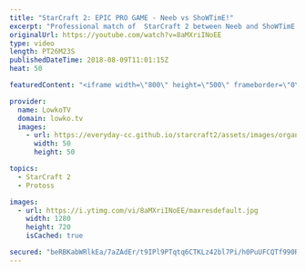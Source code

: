 ```yaml
---
title: "StarCraft 2: EPIC PRO GAME - Neeb vs ShoWTimE!"
excerpt: "Professional match of  StarCraft 2 between Neeb and ShoWTimE. Subscribe for more videos: http://lowko.tv/youtube Welcome to Aiur: https://goo.gl/1giyV2  This game starts off as most other Protoss vs Protoss games do. However, since neither player manages to deal a critical amount of damage, the game"
originalUrl: https://youtube.com/watch?v=8aMXriINoEE
type: video
length: PT26M23S
publishedDateTime: 2018-08-09T11:01:15Z
heat: 50

featuredContent: "<iframe width=\"800\" height=\"500\" frameborder=\"0\" src=\"https://www.youtube.com/embed/8aMXriINoEE\" allow=\"accelerometer; autoplay; encrypted-media; gyroscope; picture-in-picture\" allowfullscreen></iframe>"

provider:
  name: LowkoTV
  domain: lowko.tv
  images:
    - url: https://everyday-cc.github.io/starcraft2/assets/images/organizations/lowko.tv-50x50.jpg
      width: 50
      height: 50

topics:
  - StarCraft 2
  - Protoss

images:
  - url: https://i.ytimg.com/vi/8aMXriINoEE/maxresdefault.jpg
    width: 1280
    height: 720
    isCached: true

secured: "beRBKabWRlkEa/7aZAdEr/t9IPl9PTqtq6CTKLz42bl7Pi/h0PuUFCQTf990RVIrmN2Gw6QjytvTa5WzVDkStDbJWCDyqrqv9xEWcNWGslHUAW+/I0zn7u2vmYt8lluEvcyaIVDVwqa4cqDXhFs3JW2P5q/wZZPC+Hys12iVz/egomLsol/gHAUSCwbdcmotXwKmXDvKEP+Dj322DqZfyY2f7uVHIUp7nHcfZ8f6Ko2mCfSz3fYQHkkFv/u/lfFoAuRSpcQ20XkauU3DkcpDIUDuqN7e75KDIWDK1Em1CJKRjnvW/tGrVzbHr+85v67xu1KjsFmbkRxxIKqQo1+c6InLUx3V1UrvGvWc/9unF73x8cvCsMbhXFEMlJBrPqqjNm8zrjQy+5ZR/tGDfzMW4Sx9PpspteauhmUGydYh8K8=;q4/QTmY+juy1wj7aJOW+vQ=="
---
```


